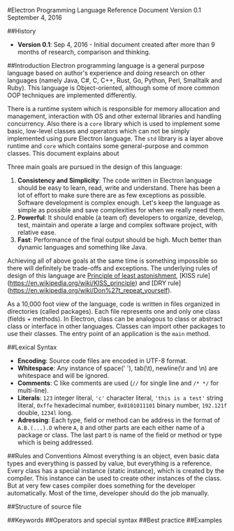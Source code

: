 #Electron Programming Language Reference Document
Version 0.1  
September 4, 2016

##History
- **Version 0.1**: Sep 4, 2016 - Initial document created after more than 9 months of research, comparison and thinking.

##Introduction
Electron programming language is a general purpose language based on author's experience and doing research on 
other languages (namely Java, C\#, C, C++, Rust, Go, Python, Perl, Smalltalk and Ruby). This language is 
Object-oriented, although some of more common OOP techniques are implemented differently. 

There is a runtime system which is responsible for memory allocation and management, interaction with OS and 
other external libraries and handling concurrency.
Also there is a `core` library which is used to implement some basic, low-level classes and operators which can not be 
simply implemented using pure Electron language.
The `std` library is a layer above runtime and `core` which contains some general-purpose and common classes.
This document explains about 

Three main goals are pursued in the design of this language:

1. **Consistency and Simplicity**: The code written in Electron language should be easy to learn, read, write and understand.
There has been a lot of effort to make sure there are as few exceptions as possible. Software development is complex enough. 
Let's keep the language as simple as possible and save complexities for when we really need them.
2. **Powerful**: It should enable (a team of) developers to organize, develop, test, maintain and operate a large and complex 
software project, with relative ease.
3. **Fast**: Performance of the final output should be high. Much better than dynamic languages and 
something like Java.

Achieving all of above goals at the same time is something impossible so there will definitely be trade-offs and exceptions.
The underlying rules of design of this language are 
[Principle of least astonishment](https://en.wikipedia.org/wiki/Principle_of_least_astonishment), 
[KISS rule] (https://en.wikipedia.org/wiki/KISS_principle) and
[DRY rule] (https://en.wikipedia.org/wiki/Don%27t_repeat_yourself).

As a 10,000 foot view of the language, code is written in files organized in directories (called packages). Each file represents one and
only one class (fields + methods). In Electron, class can be analogous to class or abstract class or interface in other languages. Classes can import other packages to use their classes. The entry point of an application is the `main` method.

##Lexical Syntax
- **Encoding**: Source code files are encoded in UTF-8 format.
- **Whitespace**: Any instance of space(' '), tab(\t), newline(\r and \n) are whitespace and will be ignored.
- **Comments**: C like comments are used (`//` for single line and `/* */` for multi-line).
- **Literals**: `123` integer literal, `'c'` character literal, `'this is a test'` string literal, `0xffe` hexadecimal number, `0x0101011101` binary number, `192.121f` double, `1234l` long. 
- **Adressing**: Each type, field or method can be address in the format of `A.B.(...).D` where `A`, `B` and other parts are each either name of a package or class. The last part `D` is name of the field or method or type which is being addressed.

##Rules and Conventions
Almost everything is an object, even basic data types and everything is passed by value, but everything is a reference. Every class has a special instance (static instance), which is created by the compiler. This instance can be used to create other instances of the class. But at very few cases compiler does something for the developer automatically. Most of the time, developer should do the job manually.

##Structure of source file

##Keywords
##Operators and special syntax
##Best practice
##Examples

